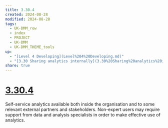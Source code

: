 ```yaml
---
title: 3.30.4
created: 2024-08-28
modified: 2024-08-28
tags:
  - UK-DMM_row
  - index
  - PROJECT
  - UK-DMM
  - UK-DMM_THEME_tools
up:
  - "[Level 4 Developing](Level%204%20Developing.md)"
  - "[3.30 Sharing analytics internally](3.30%20Sharing%20analytics%20internally.md)"
share: true
---
```

# [3.30.4](3.30.4.md)

Self-service analytics available both inside the organisation and to some relevant external partners and stakeholders. Non-expert users may require support from data and analysis specialists in order to make effective use of analytics.

